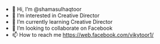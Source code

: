- 👋 Hi, I’m @shamasulhaqtoor
- 👀 I’m interested in Creative Director
- 🌱 I’m currently learning Creative Director
- 💞️ I’m looking to collaborate on Facebook
- 📫 How to reach me https://web.facebook.com/vikytoor1/

<!---
shamasulhaqtoor/shamasulhaqtoor is a ✨ special ✨ repository because its `README.md` (this file) appears on your GitHub profile.
You can click the Preview link to take a look at your changes.
--->
